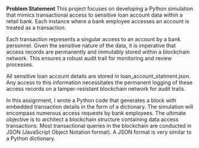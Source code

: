 
**Problem Statement** This project focuses on developing a Python simulation that mimics transactional access to sensitive loan account data within a retail bank. Each instance where a bank employee accesses an account is treated as a transaction.

Each transaction represents a singular access to an account by a bank personnel. Given the sensitive nature of the data, it is imperative that access records are permanently and immutably stored within a blockchain network. This ensures a robust audit trail for monitoring and review processes.

All sensitive loan account details are stored in loan_account_statment.json. Any access to this information necessitates the permanent logging of these access records on a tamper-resistant blockchain network for audit trails. 

In this assignment, I wrote a Python code that generates a block with embedded transaction details in the form of a dictionary. The simulation will encompass numerous access requests by bank employees. The ultimate objective is to architect a blockchain structure containing data access transactions. Most transactional queries in the blockchain are conducted in JSON (JavaScript Object Notation format). A JSON format is very similar to a Python dictionary.

